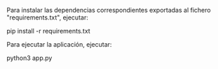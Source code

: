 Para instalar las dependencias correspondientes exportadas al fichero "requirements.txt", ejecutar:

pip install -r requirements.txt

Para ejecutar la aplicación, ejecutar:

python3 app.py

